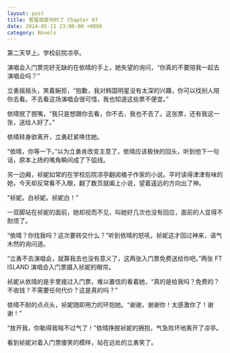```yaml
---
layout: post
title: 冤冤相爱何时了 Chapter 07
date: 2014-05-11 23:00:00 +0800
category: Novels
---
```

第二天早上。学校前院凉亭。

演唱会入门票完好无缺的在依晴的手上，她失望的询问，“你真的不要陪我一起去演唱会吗？”

立勇摇摇头，笑着婉拒，“抱歉，我对韩国明星没有太深的兴趣，你可以找别人陪你去看。不去看这场演唱会很可惜，我也知道这些票不便宜。”

依晴抿了抿嘴，“我只是想跟你去看，你不去，我也不去了。这张票，还有我这一张，送给人好了。”

依晴转身欲离开，立勇赶紧唤住她。

“依晴，你等一下。”以为立勇肯改变主意了，依晴应该极快的回头，听到他下一句话，原本上扬的嘴角瞬间成了下弧线。

另一边厢，祯妮如常的在学校后院凉亭翻阅橘子作家的小说。平时读得津津有味的她，今天却反常看不入眼，翻了数页就阖上小说，望着遥远的方向出了神。

“祯妮。白祯妮。祯妮白！”

一双脚站在祯妮的面前，她却视而不见，叫她好几次也没有回应，面前的人显得不耐烦了。

“依晴？你找我吗？这次要转交什么？”听到依晴的怒吼，祯妮这才回过神来，语气木然的询问道。

“立勇不去演唱会，就算我去也没有意义了，这两张入门票免费送给你吧。”两张 FT ISLAND 演唱会入门票摄入祯妮的眼帘。

祯妮从依晴的是手里接过入门票，难以置信的看着她，“真的是给我吗？免费的？不收钱？不需要任何代价？这是真的吗？”

依晴不耐的点点头，祯妮随即用力的环抱她。“谢谢，谢谢你！太感激你了！谢谢！”

“放开我，你勒得我喘不过气了！”依晴挣脱祯妮的拥抱，气急败坏地离开了凉亭。

看到祯妮对着入门票傻笑的模样，站在远处的立勇笑了。